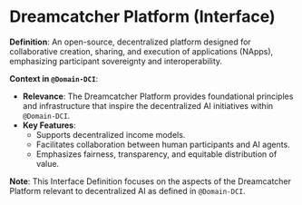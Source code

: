 # Dreamcatcher Platform (Interface)

**Definition**: An open-source, decentralized platform designed for collaborative creation, sharing, and execution of applications (NApps), emphasizing participant sovereignty and interoperability.

**Context in `@Domain-DCI`**:

- **Relevance**: The Dreamcatcher Platform provides foundational principles and infrastructure that inspire the decentralized AI initiatives within `@Domain-DCI`.
- **Key Features**:
  - Supports decentralized income models.
  - Facilitates collaboration between human participants and AI agents.
  - Emphasizes fairness, transparency, and equitable distribution of value.

**Note**: This Interface Definition focuses on the aspects of the Dreamcatcher Platform relevant to decentralized AI as defined in `@Domain-DCI`. 
